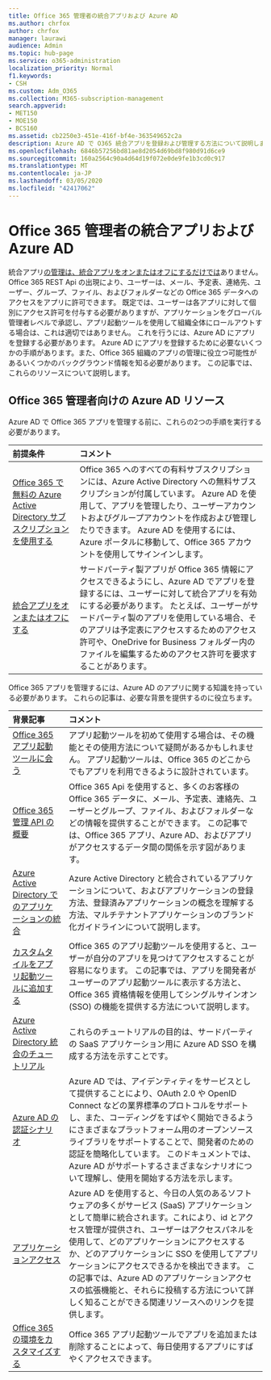 ```yaml
---
title: Office 365 管理者の統合アプリおよび Azure AD
ms.author: chrfox
author: chrfox
manager: laurawi
audience: Admin
ms.topic: hub-page
ms.service: o365-administration
localization_priority: Normal
f1.keywords:
- CSH
ms.custom: Adm_O365
ms.collection: M365-subscription-management
search.appverid:
- MET150
- MOE150
- BCS160
ms.assetid: cb2250e3-451e-416f-bf4e-363549652c2a
description: Azure AD で O365 統合アプリを登録および管理する方法について説明します。
ms.openlocfilehash: 6846b57256bd81ae8d2054d69bd8f980d91d6ce9
ms.sourcegitcommit: 160a2564c90a4d64d19f072e0de9fe1b3cd0c917
ms.translationtype: MT
ms.contentlocale: ja-JP
ms.lasthandoff: 03/05/2020
ms.locfileid: "42417062"
---
```

# <a name="integrated-apps-and-azure-ad-for-office-365-administrators"></a>Office 365 管理者の統合アプリおよび Azure AD

統合アプリ[の管理は、統合アプリをオンまたはオフにするだけでは](https://support.office.com/article/7e453a40-66df-44ab-92a1-96786cb7fb34#__toc379982114)ありません。 Office 365 REST Api の出現により、ユーザーは、メール、予定表、連絡先、ユーザー、グループ、ファイル、およびフォルダーなどの Office 365 データへのアクセスをアプリに許可できます。 既定では、ユーザーは各アプリに対して個別にアクセス許可を付与する必要がありますが、アプリケーションをグローバル管理者レベルで承認し、アプリ起動ツールを使用して組織全体にロールアウトする場合は、これは適切ではありません。 これを行うには、Azure AD にアプリを登録する必要があります。 Azure AD にアプリを登録するために必要ないくつかの手順があります。また、Office 365 組織のアプリの管理に役立つ可能性があるいくつかのバックグラウンド情報を知る必要があります。 この記事では、これらのリソースについて説明します。
  
## <a name="azure-ad-resources-for-office-365-admins"></a>Office 365 管理者向けの Azure AD リソース

Azure AD で Office 365 アプリを管理する前に、これらの2つの手順を実行する必要があります。
  
|**前提条件**|**コメント**|
|:-----|:-----|
|[Office 365 で無料の Azure Active Directory サブスクリプションを使用する](https://docs.microsoft.com/microsoft-365/compliance/use-your-free-azure-ad-subscription-in-office-365) <br/> |Office 365 へのすべての有料サブスクリプションには、Azure Active Directory への無料サブスクリプションが付属しています。 Azure AD を使用して、アプリを管理したり、ユーザーアカウントおよびグループアカウントを作成および管理したりできます。 Azure AD を使用するには、Azure ポータルに移動して、Office 365 アカウントを使用してサインインします。  <br/> |
|[統合アプリをオンまたはオフにする](https://support.office.com/article/7e453a40-66df-44ab-92a1-96786cb7fb34#__toc379982114) <br/> |サードパーティ製アプリが Office 365 情報にアクセスできるようにし、Azure AD でアプリを登録するには、ユーザーに対して統合アプリを有効にする必要があります。 たとえば、ユーザーがサードパーティ製のアプリを使用している場合、そのアプリは予定表にアクセスするためのアクセス許可や、OneDrive for Business フォルダー内のファイルを編集するためのアクセス許可を要求することがあります。  <br/> |
   
Office 365 アプリを管理するには、Azure AD のアプリに関する知識を持っている必要があります。 これらの記事は、必要な背景を提供するのに役立ちます。
  
|**背景記事**|**コメント**|
|:-----|:-----|
|[Office 365 アプリ起動ツールに会う](https://support.office.com/article/79f12104-6fed-442f-96a0-eb089a3f476a) <br/> |アプリ起動ツールを初めて使用する場合は、その機能とその使用方法について疑問があるかもしれません。 アプリ起動ツールは、Office 365 のどこからでもアプリを利用できるように設計されています。  <br/> |
|[Office 365 管理 API の概要](https://docs.microsoft.com/office/office-365-management-api/office-365-management-apis-overview) <br/> |Office 365 Api を使用すると、多くのお客様の Office 365 データに、メール、予定表、連絡先、ユーザーとグループ、ファイル、およびフォルダーなどの情報を提供することができます。 この記事では、Office 365 アプリ、Azure AD、およびアプリがアクセスするデータ間の関係を示す図があります。  <br/> |
|[Azure Active Directory でのアプリケーションの統合](https://docs.microsoft.com/azure/active-directory/develop/quickstart-v1-add-azure-ad-app) <br/> | Azure Active Directory と統合されているアプリケーションについて、およびアプリケーションの登録方法、登録済みアプリケーションの概念を理解する方法、マルチテナントアプリケーションのブランド化ガイドラインについて説明します。  <br/> |
|[カスタムタイルをアプリ起動ツールに追加する](https://docs.microsoft.com/office365/admin/manage/customize-the-app-launcher)  <br/> |Office 365 のアプリ起動ツールを使用すると、ユーザーが自分のアプリを見つけてアクセスすることが容易になります。 この記事では、アプリを開発者がユーザーのアプリ起動ツールに表示する方法と、Office 365 資格情報を使用してシングルサインオン (SSO) の機能を提供する方法について説明します。  <br/> |
|[Azure Active Directory 統合のチュートリアル](https://docs.microsoft.com/azure/active-directory/saas-apps/tutorial-list) <br/> |これらのチュートリアルの目的は、サードパーティの SaaS アプリケーション用に Azure AD SSO を構成する方法を示すことです。  <br/> |
|[Azure AD の認証シナリオ](https://go.microsoft.com/fwlink/?LinkId=617145) <br/> |Azure AD では、アイデンティティをサービスとして提供することにより、OAuth 2.0 や OpenID Connect などの業界標準のプロトコルをサポートし、また、コーディングをすばやく開始できるようにさまざまなプラットフォーム用のオープンソースライブラリをサポートすることで、開発者のための認証を簡略化しています。 このドキュメントでは、Azure AD がサポートするさまざまなシナリオについて理解し、使用を開始する方法を示します。  <br/> |
|[アプリケーションアクセス](https://docs.microsoft.com/azure/active-directory/manage-apps/what-is-access-management) <br/> |Azure AD を使用すると、今日の人気のあるソフトウェアの多くがサービス (SaaS) アプリケーションとして簡単に統合されます。これにより、id とアクセス管理が提供され、ユーザーはアクセスパネルを使用して、どのアプリケーションにアクセスするか、どのアプリケーションに SSO を使用してアプリケーションにアクセスできるかを検出できます。 この記事では、Azure AD のアプリケーションアクセスの拡張機能と、それらに投稿する方法について詳しく知ることができる関連リソースへのリンクを提供します。  <br/> |
|[Office 365 の環境をカスタマイズする](https://support.office.com/article/eb34a21b-52fa-4fbf-a8d5-146132242985) <br/> |Office 365 アプリ起動ツールでアプリを追加または削除することによって、毎日使用するアプリにすばやくアクセスできます。  <br/> |
   

